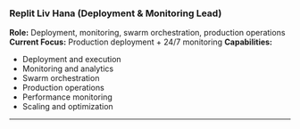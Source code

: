 ### Replit Liv Hana (Deployment & Monitoring Lead)

**Role:** Deployment, monitoring, swarm orchestration, production operations
**Current Focus:** Production deployment + 24/7 monitoring
**Capabilities:**

- Deployment and execution
- Monitoring and analytics
- Swarm orchestration
- Production operations
- Performance monitoring
- Scaling and optimization

---
